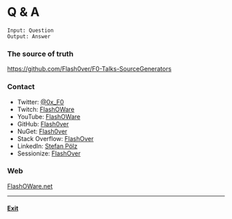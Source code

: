 # Q & A

```
Input: Question
Output: Answer
```

### The source of truth
https://github.com/Flash0ver/F0-Talks-SourceGenerators

### Contact
* Twitter: [@0x_F0](https://twitter.com/0x_F0)
* Twitch: [FlashOWare](https://www.twitch.tv/flashoware)
* YouTube: [FlashOWare](https://www.youtube.com/channel/UCf2wfQDjuGgmlZNodeQbDVg)
* GitHub: [Flash0ver](https://github.com/Flash0ver)
* NuGet: [Flash0ver](https://www.nuget.org/profiles/Flash0ver)
* Stack Overflow: [FlashOver](https://stackoverflow.com/users/10167996/flashover)
* LinkedIn: [Stefan Pölz](https://www.linkedin.com/in/stefan-pölz-068a271a1/)
* Sessionize: [FlashOver](https://sessionize.com/FlashOver)

### Web
[FlashOWare.net](http://flashoware.net)

---
#### [Exit](./Exit.md)
